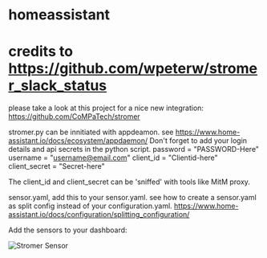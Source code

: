 # homeassistant
# credits to https://github.com/wpeterw/stromer_slack_status
please take a look at this project for a nice new integration: https://github.com/CoMPaTech/stromer

stromer.py can be innitiated with appdeamon. see https://www.home-assistant.io/docs/ecosystem/appdaemon/
Don't forget to add your login details and api secrets in the python script.
password = "PASSWORD-Here"
username = "username@email.com"
client_id = "Clientid-here"
client_secret = "Secret-here"

The client_id and client_secret can be 'sniffed' with tools like MitM proxy.

sensor.yaml, add this to your sensor.yaml. see how to create a sensor.yaml as split config instead of your configuration.yaml. https://www.home-assistant.io/docs/configuration/splitting_configuration/

Add the sensors to your dashboard:

![Stromer Sensor](https://repository-images.githubusercontent.com/236567711/8775ce80-41cc-11ea-9b03-74208e961f84)
